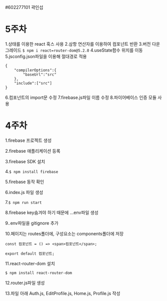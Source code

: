 #602277101 곽인섭

5주차 
=============
1.상태를 이용한 react 훅스 사용
2.삼항 연산자를 이용하여 컴포넌트 반환
3.버전 다운 그레이드
`$ npm i react=router-dom@5.2.0`
4.useState함수 위치를 이동
5.jsconfig.json파일을 이용해 절대경로 적용
```
{
    "compilerOptions":{
        "baseUrl":"src"
    },
    "include":["src"]
}
```
6.컴포넌트의 import문 수정
7.firebase.js파일 이름 수정
8.파이어베이스 인증 모듈 사용


4주차 
=============
1.firebase 프로젝트 생성

2.firebase 애플리케이션 등록

3.firebase SDK 설치

4.`$ npm install firebase`

5.firebase 동작 확인

6.index.js 파일 생성

7.`$ npm run start`

8.firebase key숨겨야 하기 때문에
...env파일 생성

9..env파일을 gitignore 추가

10.페이지는 routes폴더에, 구성요소는 components폴더에 저장

```
const 컴포넌트 = () => <span>컴포넌트</span>;

export default 컴포넌트;
```


11.react-router-dom 설치

`$ npm install react-router-dom`

12.router.js파일 생성

13.파일 아래 Auth.js, EditProfile.js, Home.js, Profile.js 작성
